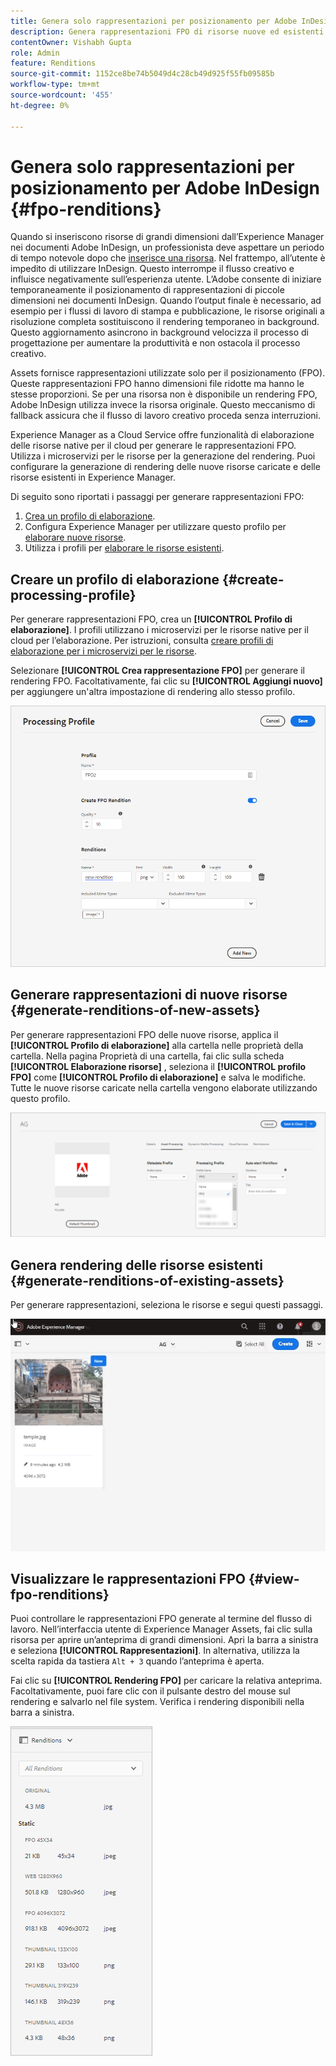 ```yaml
---
title: Genera solo rappresentazioni per posizionamento per Adobe InDesign
description: Genera rappresentazioni FPO di risorse nuove ed esistenti utilizzando il flusso di lavoro Risorse di Experience Manager e ImageMagick.
contentOwner: Vishabh Gupta
role: Admin
feature: Renditions
source-git-commit: 1152ce8be74b5049d4c28cb49d925f55fb09585b
workflow-type: tm+mt
source-wordcount: '455'
ht-degree: 0%

---
```


# Genera solo rappresentazioni per posizionamento per Adobe InDesign {#fpo-renditions}

Quando si inseriscono risorse di grandi dimensioni dall’Experience Manager nei documenti Adobe InDesign, un professionista deve aspettare un periodo di tempo notevole dopo che [inserisce una risorsa](https://helpx.adobe.com/indesign/using/placing-graphics.html). Nel frattempo, all’utente è impedito di utilizzare InDesign. Questo interrompe il flusso creativo e influisce negativamente sull’esperienza utente. L’Adobe consente di iniziare temporaneamente il posizionamento di rappresentazioni di piccole dimensioni nei documenti InDesign. Quando l’output finale è necessario, ad esempio per i flussi di lavoro di stampa e pubblicazione, le risorse originali a risoluzione completa sostituiscono il rendering temporaneo in background. Questo aggiornamento asincrono in background velocizza il processo di progettazione per aumentare la produttività e non ostacola il processo creativo.

Assets fornisce rappresentazioni utilizzate solo per il posizionamento (FPO). Queste rappresentazioni FPO hanno dimensioni file ridotte ma hanno le stesse proporzioni. Se per una risorsa non è disponibile un rendering FPO, Adobe InDesign utilizza invece la risorsa originale. Questo meccanismo di fallback assicura che il flusso di lavoro creativo proceda senza interruzioni.

Experience Manager as a Cloud Service offre funzionalità di elaborazione delle risorse native per il cloud per generare le rappresentazioni FPO. Utilizza i microservizi per le risorse per la generazione del rendering. Puoi configurare la generazione di rendering delle nuove risorse caricate e delle risorse esistenti in Experience Manager.

Di seguito sono riportati i passaggi per generare rappresentazioni FPO:
1. [Crea un profilo di elaborazione](#create-processing-profile).
1. Configura Experience Manager per utilizzare questo profilo per [elaborare nuove risorse](#generate-renditions-of-new-assets).
1. Utilizza i profili per [elaborare le risorse esistenti](#generate-renditions-of-existing-assets).

## Creare un profilo di elaborazione {#create-processing-profile}

Per generare rappresentazioni FPO, crea un **[!UICONTROL Profilo di elaborazione]**. I profili utilizzano i microservizi per le risorse native per il cloud per l’elaborazione. Per istruzioni, consulta [creare profili di elaborazione per i microservizi per le risorse](asset-microservices-configure-and-use.md).

Selezionare **[!UICONTROL Crea rappresentazione FPO]** per generare il rendering FPO. Facoltativamente, fai clic su **[!UICONTROL Aggiungi nuovo]** per aggiungere un&#39;altra impostazione di rendering allo stesso profilo.

![create-processing-profile-fpo-renditions](assets/create-processing-profile-fpo-renditions.png)

## Generare rappresentazioni di nuove risorse {#generate-renditions-of-new-assets}

Per generare rappresentazioni FPO delle nuove risorse, applica il **[!UICONTROL Profilo di elaborazione]** alla cartella nelle proprietà della cartella. Nella pagina Proprietà di una cartella, fai clic sulla scheda **[!UICONTROL Elaborazione risorse]** , seleziona il **[!UICONTROL profilo FPO]** come **[!UICONTROL Profilo di elaborazione]** e salva le modifiche. Tutte le nuove risorse caricate nella cartella vengono elaborate utilizzando questo profilo.

![add-fpo-rendition](assets/add-fpo-rendition.png)


## Genera rendering delle risorse esistenti {#generate-renditions-of-existing-assets}

Per generare rappresentazioni, seleziona le risorse e segui questi passaggi.

![fpo-existing-asset-reprocess](assets/fpo-existing-asset-reprocess.gif)


## Visualizzare le rappresentazioni FPO {#view-fpo-renditions}

Puoi controllare le rappresentazioni FPO generate al termine del flusso di lavoro. Nell’interfaccia utente di Experience Manager Assets, fai clic sulla risorsa per aprire un’anteprima di grandi dimensioni. Apri la barra a sinistra e seleziona **[!UICONTROL Rappresentazioni]**. In alternativa, utilizza la scelta rapida da tastiera `Alt + 3` quando l’anteprima è aperta.

Fai clic su **[!UICONTROL Rendering FPO]** per caricare la relativa anteprima. Facoltativamente, puoi fare clic con il pulsante destro del mouse sul rendering e salvarlo nel file system. Verifica i rendering disponibili nella barra a sinistra.

![rendition_list](assets/list-renditions.png)
